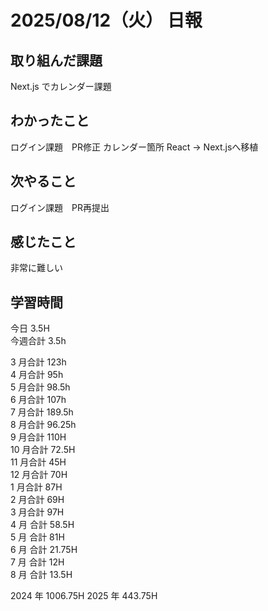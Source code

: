 # 2025/08/12（火） 日報

## 取り組んだ課題
Next.js でカレンダー課題

## わかったこと
ログイン課題　PR修正
カレンダー箇所 React → Next.jsへ移植

## 次やること
ログイン課題　PR再提出

## 感じたこと
非常に難しい

## 学習時間

今日 3.5H
<br />
今週合計 3.5h
<br />

3 月合計 123h
<br />
4 月合計 95h
<br />
5 月合計 98.5h
<br />
6 月合計 107h
<br />
7 月合計 189.5h
<br />
8 月合計 96.25h
<br />
9 月合計 110H
<br />
10 月合計 72.5H
<br />
11 月合計 45H
<br />
12 月合計 70H
<br />
1 月合計 87H
<br />
2 月合計 69H
<br />
3 月合計 97H
<br />
4 月 合計 58.5H
<br />
5 月 合計 81H
<br />
6 月 合計 21.75H
<br />
7 月 合計 12H
<br />
8 月 合計 13.5H

2024 年 1006.75H
2025 年 443.75H

